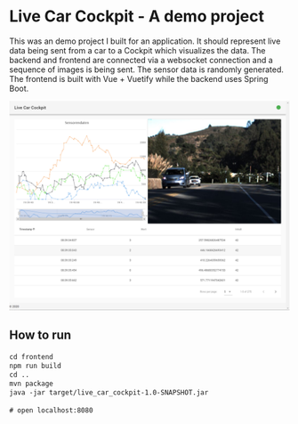 # Live Car Cockpit - A demo project

This was an demo project I built for an application. It should represent live data being sent from a car to a Cockpit which visualizes the data. The backend and frontend are connected via a websocket connection and a sequence of images is being sent. The sensor data is randomly generated. The frontend is built with Vue + Vuetify while the backend uses Spring Boot.

![Live Car Cockpit Screenshot](live_car_cockpit.png)

## How to run

```
cd frontend
npm run build
cd ..
mvn package
java -jar target/live_car_cockpit-1.0-SNAPSHOT.jar

# open localhost:8080
```
